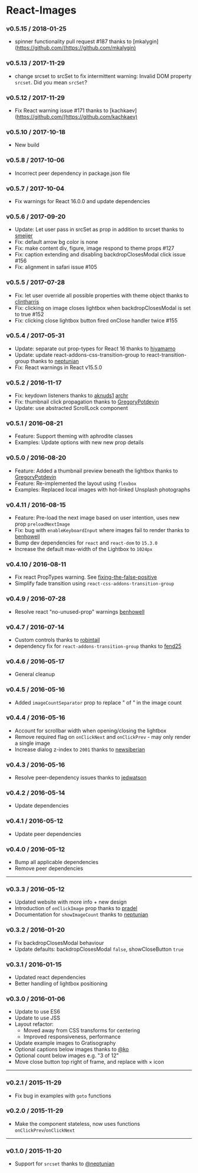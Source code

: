 # React-Images

### v0.5.15 / 2018-01-25
- spinner functionality pull request #187 thanks to [mkalygin] (https://github.com/(https://github.com/mkalygin)

### v0.5.13 / 2017-11-29
- change srcset to srcSet to fix intermittent warning: Invalid DOM property `srcset`. Did you mean `srcSet`?

### v0.5.12 / 2017-11-29
-  Fix React warning issue #171 thanks to [kachkaev] (https://github.com/(https://github.com/kachkaev)

### v0.5.10 / 2017-10-18
- New build

### v0.5.8 / 2017-10-06
- Incorrect peer dependency in package.json file

### v0.5.7 / 2017-10-04
- Fix warnings for React 16.0.0 and update dependencies

### v0.5.6 / 2017-09-20
- Update: Let user pass in srcSet as prop in addition to srcset thanks to [smeijer](https://github.com/smeijer)
- Fix: default arrow bg color is none
- Fix: make content div, figure, image respond to theme props #127
- Fix: caption extending and disabling backdropClosesModal click issue #156
- Fix: alignment in safari issue #105

### v0.5.5 / 2017-07-28
- Fix: let user override all possible properties with theme object thanks to [clintharris](https://github.com/clintharris)
- Fix: clicking on image closes lightbox when backdropClosesModal is set to true #152
- Fix: clicking close lightbox button fired onClose handler twice #155

### v0.5.4 / 2017-05-31
- Update: separate out prop-types for React 16 thanks to [hiyamamo](https:github.com/hiyamamo)
- Update: update react-addons-css-transition-group to react-transition-group thanks to [neptunian](https://github.com/neptunian)
- Fix: React warnings in React v15.5.0

### v0.5.2 / 2016-11-17
- Fix: keydown listeners thanks to [aknuds1](https:github.com/aknuds1) [archr](https:github.com/archr)
- Fix: thumbnail click propagation thanks to [GregoryPotdevin](https://github.com/GregoryPotdevin)
- Update: use abstracted ScrollLock component

### v0.5.1 / 2016-08-21
* Feature: Support theming with aphrodite classes
* Examples: Update options with new new prop details

### v0.5.0 / 2016-08-20
* Feature: Added a thumbnail preview beneath the lightbox thanks to [GregoryPotdevin](https://github.com/GregoryPotdevin)
* Feature: Re-implemented the layout using `flexbox`
* Examples: Replaced local images with hot-linked Unsplash photographs

### v0.4.11 / 2016-08-15
* Feature: Pre-load the next image based on user intention, uses new prop `preloadNextImage`
* Fix: bug with `enableKeyboardInput` where images fail to render thanks to [benhowell](https://github.com/benhowell)
* Bump dev dependencies for `react` and `react-dom` to `15.3.0`
* Increase the default max-width of the Lightbox to `1024px`

### v0.4.10 / 2016-08-11
* Fix react PropTypes warning. See [fixing-the-false-positive](https://facebook.github.io/react/warnings/dont-call-proptypes.html#fixing-the-false-positive-in-third-party-proptypes)
* Simplify fade transition using `react-css-addons-transition-group`

### v0.4.9 / 2016-07-28
* Resolve react "no-unused-prop" warnings [benhowell](https://github.com/benhowell)

### v0.4.7 / 2016-07-14
* Custom controls thanks to [robintail](https://github.com/robintail)
* dependency fix for `react-addons-transition-group` thanks to [fend25](https://github.com/fend25)

### v0.4.6 / 2016-05-17
* General cleanup

### v0.4.5 / 2016-05-16
* Added `imageCountSeparator` prop to replace " of " in the image count

### v0.4.4 / 2016-05-16
* Account for scrollbar width when opening/closing the lightbox
* Remove required flag on `onClickNext` and `onClickPrev` - may only render a single image
* Increase dialog z-index to `2001` thanks to [newsiberian](https://github.com/newsiberian)

### v0.4.3 / 2016-05-16
* Resolve peer-dependency issues thanks to [jedwatson](https://github.com/jedwatson)

### v0.4.2 / 2016-05-14
* Update dependencies

### v0.4.1 / 2016-05-12
* Update peer dependencies

### v0.4.0 / 2016-05-12
* Bump all applicable dependencies
* Remove peer dependencies

* * *

### v0.3.3 / 2016-05-12
* Updated website with more info + new design
* Introduction of `onClickImage` prop thanks to [pradel](https://github.com/pradel)
* Documentation for `showImageCount` thanks to [neptunian](https://github.com/neptunian)

### v0.3.2 / 2016-01-20
* Fix backdropClosesModal behaviour
* Update defaults: backdropClosesModal `false`, showCloseButton `true`

### v0.3.1 / 2016-01-15
* Updated react dependencies
* Better handling of lightbox positioning

### v0.3.0 / 2016-01-06

* Update to use ES6
* Update to use JSS
* Layout refactor:
	- Moved away from CSS transforms for centering
	- Improved responsiveness, performance
* Update example images to Gratisography
* Optional captions below images thanks to [@ko](https://github.com/ko)
* Optional count below images e.g. "3 of 12"
* Move close button top right of frame, and replace with × icon

* * *

### v0.2.1 / 2015-11-29

* Fix bug in examples with `goto` functions

### v0.2.0 / 2015-11-29

* Make the component stateless, now uses functions `onClickPrev`/`onClickNext`

* * *

### v0.1.0 / 2015-11-20

* Support for `srcset` thanks to [@neptunian](https://github.com/neptunian)
